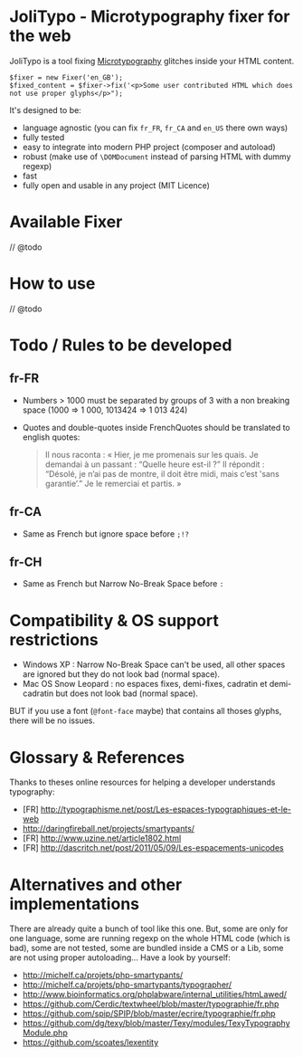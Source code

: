 JoliTypo - Microtypography fixer for the web
============================================

JoliTypo is a tool fixing [Microtypography](https://en.wikipedia.org/wiki/Microtypography) glitches inside your HTML content.

    $fixer = new Fixer('en_GB');
    $fixed_content = $fixer->fix('<p>Some user contributed HTML which does not use proper glyphs</p>");

It's designed to be:

- language agnostic (you can fix `fr_FR`, `fr_CA` and `en_US` there own ways)
- fully tested
- easy to integrate into modern PHP project (composer and autoload)
- robust (make use of `\DOMDocument` instead of parsing HTML with dummy regexp)
- fast
- fully open and usable in any project (MIT Licence)

Available Fixer
===============

// @todo

How to use
==========

// @todo

Todo / Rules to be developed
============================

fr-FR
-----

- Numbers > 1000 must be separated by groups of 3 with a non breaking space (1000 => 1 000, 1013424 => 1 013 424)
- Quotes and double-quotes inside FrenchQuotes should be translated to english quotes:

    > Il nous raconta : « Hier, je me promenais sur les quais. Je demandai à un passant : “Quelle heure est-il ?”
    > Il répondit : “Désolé, je n’ai pas de montre, il doit être midi, mais c’est ‛sans garantie’.” Je le remerciai et partis. »


fr-CA
-----

- Same as French but ignore space before `;!?`

fr-CH
-----

- Same as French but Narrow No-Break Space before `:`


Compatibility & OS support restrictions
=======================================

- Windows XP : Narrow No-Break Space can't be used, all other spaces are ignored but they do not look bad (normal space).
- Mac OS Snow Leopard : no espaces fixes, demi-fixes, cadratin et demi-cadratin but does not look bad (normal space).

BUT if you use a font (`@font-face` maybe) that contains all thoses glyphs, there will be no issues.

Glossary & References
=====================

Thanks to theses online resources for helping a developer understands typography:

- [FR] http://typographisme.net/post/Les-espaces-typographiques-et-le-web
- http://daringfireball.net/projects/smartypants/
- [FR] http://www.uzine.net/article1802.html
- [FR] http://dascritch.net/post/2011/05/09/Les-espacements-unicodes

Alternatives and other implementations
======================================

There are already quite a bunch of tool like this one. But, some are only for one language,
some are running regexp on the whole HTML code (which is bad), some are not tested, some are bundled inside a CMS
or a Lib, some are not using proper autoloading... Have a look by yourself:

- http://michelf.ca/projets/php-smartypants/
- http://michelf.ca/projets/php-smartypants/typographer/
- http://www.bioinformatics.org/phplabware/internal_utilities/htmLawed/
- https://github.com/Cerdic/textwheel/blob/master/typographie/fr.php
- https://github.com/spip/SPIP/blob/master/ecrire/typographie/fr.php
- https://github.com/dg/texy/blob/master/Texy/modules/TexyTypographyModule.php
- https://github.com/scoates/lexentity
